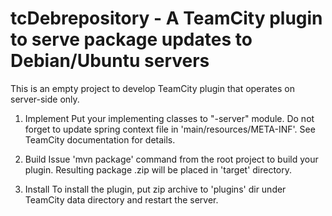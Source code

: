 

# tcDebrepository - A TeamCity plugin to serve package updates to Debian/Ubuntu servers 


 This is an empty project to develop TeamCity plugin that operates on server-side only.

 1. Implement
 Put your implementing classes to "<artifactId>-server" module. Do not forget to update spring context file in 'main/resources/META-INF'. See TeamCity documentation for details.

 2. Build
 Issue 'mvn package' command from the root project to build your plugin. Resulting package <artifactId>.zip will be placed in 'target' directory. 
 
 3. Install
 To install the plugin, put zip archive to 'plugins' dir under TeamCity data directory and restart the server.

 
